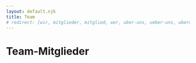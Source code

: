 ```yaml
---
layout: default.njk
title: Team
# redirect: [wir, mitglieder, mitglied, wer, uber-uns, ueber-uns, uberuns, ueberuns, about, aboutus, about-us]
---
```


# Team-Mitglieder

